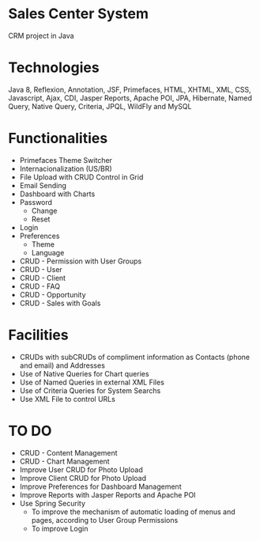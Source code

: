 # Sales Center System
CRM project in Java

# Technologies
Java 8, Reflexion, Annotation, JSF, Primefaces, HTML, XHTML, XML, CSS, Javascript, Ajax, CDI, Jasper Reports, Apache POI, JPA, Hibernate, Named Query, Native Query, Criteria, JPQL, WildFly and MySQL
  
# Functionalities
  * Primefaces Theme Switcher
  * Internacionalization (US/BR)
  * File Upload with CRUD Control in Grid
  * Email Sending
  * Dashboard with Charts
  * Password 
    * Change
    * Reset
  * Login
  * Preferences
    * Theme
    * Language  
  * CRUD - Permission with User Groups
  * CRUD - User 
  * CRUD - Client
  * CRUD - FAQ
  * CRUD - Opportunity
  * CRUD - Sales with  Goals
  
# Facilities
  * CRUDs with subCRUDs of compliment information as Contacts (phone and email) and Addresses
  * Use of Native Queries for Chart queries
  * Use of Named Queries in external XML Files
  * Use of Criteria Queries for System Searchs
  * Use XML File to control URLs

# TO DO
  * CRUD - Content Management
  * CRUD - Chart Management
  * Improve User CRUD for Photo Upload
  * Improve Client CRUD for Photo Upload
  * Improve Preferences for Dashboard Management
  * Improve Reports with Jasper Reports and Apache POI
  * Use Spring Security
    * To improve the mechanism of automatic loading of menus and pages, according to User Group Permissions
    * To improve Login
